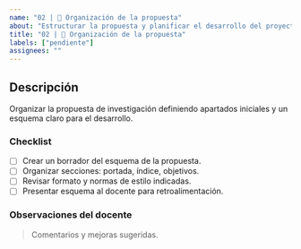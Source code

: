 ```yaml
---
name: "02 | 📂 Organización de la propuesta"
about: "Estructurar la propuesta y planificar el desarrollo del proyecto"
title: "02 | 📂 Organización de la propuesta"
labels: ["pendiente"]
assignees: ""
---
```


## Descripción
Organizar la propuesta de investigación definiendo apartados iniciales y un esquema claro para el desarrollo.

### Checklist
- [ ] Crear un borrador del esquema de la propuesta.
- [ ] Organizar secciones: portada, índice, objetivos.
- [ ] Revisar formato y normas de estilo indicadas.
- [ ] Presentar esquema al docente para retroalimentación.

### Observaciones del docente
> Comentarios y mejoras sugeridas.
